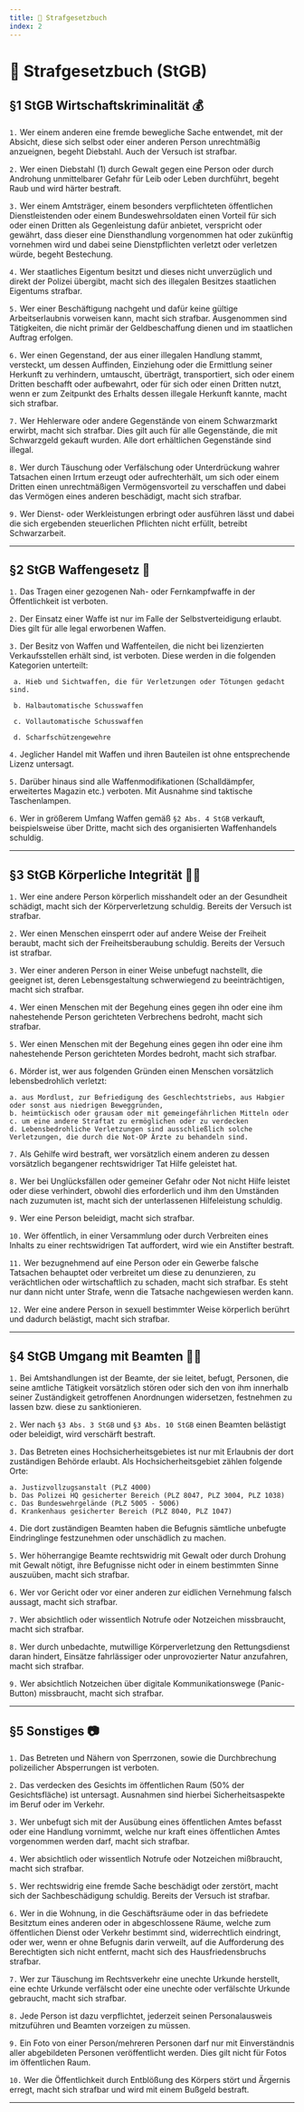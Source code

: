 ```yaml
---
title: 📕 Strafgesetzbuch
index: 2
---
```


# 📕 Strafgesetzbuch (StGB)

## §1 StGB Wirtschaftskriminalität 💰

`1.` Wer einem anderen eine fremde bewegliche Sache entwendet, mit der Absicht, diese sich selbst oder einer anderen Person unrechtmäßig anzueignen, begeht Diebstahl. Auch der Versuch ist strafbar.

`2.` Wer einen Diebstahl (1) durch Gewalt gegen eine Person oder durch Androhung unmittelbarer Gefahr für Leib oder Leben durchführt, begeht Raub und wird härter bestraft.

`3.` Wer einem Amtsträger, einem besonders verpflichteten öffentlichen Dienstleistenden oder einem Bundeswehrsoldaten einen Vorteil für sich oder einen Dritten als Gegenleistung dafür anbietet, verspricht oder gewährt, dass dieser eine Diensthandlung vorgenommen hat oder zukünftig vornehmen wird und dabei seine Dienstpflichten verletzt oder verletzen würde, begeht Bestechung.

`4.` Wer staatliches Eigentum besitzt und dieses nicht unverzüglich und direkt der Polizei übergibt, macht sich des illegalen Besitzes staatlichen Eigentums strafbar.

`5.` Wer einer Beschäftigung nachgeht und dafür keine gültige Arbeitserlaubnis vorweisen kann, macht sich strafbar. Ausgenommen sind Tätigkeiten, die nicht primär der Geldbeschaffung dienen und im staatlichen Auftrag erfolgen.

`6.` Wer einen Gegenstand, der aus einer illegalen Handlung stammt, versteckt, um dessen Auffinden, Einziehung oder die Ermittlung seiner Herkunft zu verhindern, umtauscht, überträgt, transportiert, sich oder einem Dritten beschafft oder aufbewahrt, oder für sich oder einen Dritten nutzt, wenn er zum Zeitpunkt des Erhalts dessen illegale Herkunft kannte, macht sich strafbar.

`7.` Wer Hehlerware oder andere Gegenstände von einem Schwarzmarkt erwirbt, macht sich strafbar. Dies gilt auch für alle Gegenstände, die mit Schwarzgeld gekauft wurden. Alle dort erhältlichen Gegenstände sind illegal.

`8.` Wer durch Täuschung oder Verfälschung oder Unterdrückung wahrer Tatsachen einen Irrtum erzeugt oder aufrechterhält, um sich oder einem Dritten einen unrechtmäßigen Vermögensvorteil zu verschaffen und dabei das Vermögen eines anderen beschädigt, macht sich strafbar.

`9.` Wer Dienst- oder Werkleistungen erbringt oder ausführen lässt und dabei die sich ergebenden steuerlichen Pflichten nicht erfüllt, betreibt Schwarzarbeit.

---

## §2 StGB Waffengesetz 🔫

`1.` Das Tragen einer gezogenen Nah- oder Fernkampfwaffe in der Öffentlichkeit ist verboten.

`2.` Der Einsatz einer Waffe ist nur im Falle der Selbstverteidigung erlaubt. Dies gilt für alle legal erworbenen Waffen.

`3.` Der Besitz von Waffen und Waffenteilen, die nicht bei lizenzierten Verkaufsstellen erhält sind, ist verboten. Diese werden in die folgenden Kategorien unterteilt:

     a. Hieb und Sichtwaffen, die für Verletzungen oder Tötungen gedacht sind.

     b. Halbautomatische Schusswaffen

     c. Vollautomatische Schusswaffen

     d. Scharfschützengewehre

`4.` Jeglicher Handel mit Waffen und ihren Bauteilen ist ohne entsprechende Lizenz untersagt.

`5.` Darüber hinaus sind alle Waffenmodifikationen (Schalldämpfer, erweitertes Magazin etc.) verboten. Mit Ausnahme sind taktische Taschenlampen.

`6.` Wer in größerem Umfang Waffen gemäß `§2 Abs. 4 StGB` verkauft, beispielsweise über Dritte, macht sich des organisierten Waffenhandels schuldig.

---

## §3 StGB Körperliche Integrität 🤷‍♂️

`1.` Wer eine andere Person körperlich misshandelt oder an der Gesundheit schädigt, macht sich der Körperverletzung schuldig. Bereits der Versuch ist strafbar.

`2.` Wer einen Menschen einsperrt oder auf andere Weise der Freiheit beraubt, macht sich der Freiheitsberaubung schuldig. Bereits der Versuch ist strafbar.

`3.` Wer einer anderen Person in einer Weise unbefugt nachstellt, die geeignet ist, deren Lebensgestaltung schwerwiegend zu beeinträchtigen, macht sich strafbar.

`4.` Wer einen Menschen mit der Begehung eines gegen ihn oder eine ihm nahestehende Person gerichteten Verbrechens bedroht, macht sich strafbar.

`5.` Wer einen Menschen mit der Begehung eines gegen ihn oder eine ihm nahestehende Person gerichteten Mordes bedroht, macht sich strafbar.

`6.` Mörder ist, wer aus folgenden Gründen einen Menschen vorsätzlich lebensbedrohlich verletzt:

    a. aus Mordlust, zur Befriedigung des Geschlechtstriebs, aus Habgier oder sonst aus niedrigen Beweggründen,
    b. heimtückisch oder grausam oder mit gemeingefährlichen Mitteln oder
    c. um eine andere Straftat zu ermöglichen oder zu verdecken
    d. Lebensbedrohliche Verletzungen sind ausschließlich solche Verletzungen, die durch die Not-OP Ärzte zu behandeln sind.

`7.` Als Gehilfe wird bestraft, wer vorsätzlich einem anderen zu dessen vorsätzlich begangener rechtswidriger Tat Hilfe geleistet hat.

`8.` Wer bei Unglücksfällen oder gemeiner Gefahr oder Not nicht Hilfe leistet oder diese verhindert, obwohl dies erforderlich und ihm den Umständen nach zuzumuten ist, macht sich der unterlassenen Hilfeleistung schuldig.

`9.` Wer eine Person beleidigt, macht sich strafbar.

`10.` Wer öffentlich, in einer Versammlung oder durch Verbreiten eines Inhalts zu einer rechtswidrigen Tat auffordert, wird wie ein Anstifter bestraft.

`11.` Wer bezugnehmend auf eine Person oder ein Gewerbe falsche Tatsachen behauptet oder verbreitet um diese zu denunzieren, zu verächtlichen oder wirtschaftlich zu schaden, macht sich strafbar. Es steht nur dann nicht unter Strafe, wenn die Tatsache nachgewiesen werden kann.

`12.` Wer eine andere Person in sexuell bestimmter Weise körperlich berührt und dadurch belästigt, macht sich strafbar.

---

## §4 StGB Umgang mit Beamten 👮‍♂️

`1.` Bei Amtshandlungen ist der Beamte, der sie leitet, befugt, Personen, die seine amtliche Tätigkeit vorsätzlich stören oder sich den von ihm innerhalb seiner Zuständigkeit getroffenen Anordnungen widersetzen, festnehmen zu lassen bzw. diese zu sanktionieren.

`2.` Wer nach `§3 Abs. 3 StGB` und `§3 Abs. 10 StGB` einen Beamten belästigt oder beleidigt, wird verschärft bestraft.

`3.` Das Betreten eines Hochsicherheitsgebietes ist nur mit Erlaubnis der dort zuständigen Behörde erlaubt. Als Hochsicherheitsgebiet zählen folgende Orte:

    a. Justizvollzugsanstalt (PLZ 4000)
    b. Das Polizei HQ gesicherter Bereich (PLZ 8047, PLZ 3004, PLZ 1038)
    c. Das Bundeswehrgelände (PLZ 5005 - 5006)
    d. Krankenhaus gesicherter Bereich (PLZ 8040, PLZ 1047)

`4.` Die dort zuständigen Beamten haben die Befugnis sämtliche unbefugte Eindringlinge festzunehmen oder unschädlich zu machen.
   
`5.` Wer höherrangige Beamte rechtswidrig mit Gewalt oder durch Drohung mit Gewalt nötigt, ihre Befugnisse nicht oder in einem bestimmten Sinne auszuüben, macht sich strafbar.
   
`6.` Wer vor Gericht oder vor einer anderen zur eidlichen Vernehmung falsch aussagt, macht sich strafbar.
   
`7.` Wer absichtlich oder wissentlich Notrufe oder Notzeichen missbraucht, macht sich strafbar.
    
`8.` Wer durch unbedachte, mutwillige Körperverletzung den Rettungsdienst daran hindert, Einsätze fahrlässiger oder unprovozierter Natur anzufahren, macht sich strafbar.
    
`9.` Wer absichtlich Notzeichen über digitale Kommunikationswege (Panic-Button) missbraucht, macht sich strafbar.

---

## §5 Sonstiges 📷

`1.` Das Betreten und Nähern von Sperrzonen, sowie die Durchbrechung polizeilicher Absperrungen ist verboten. 

`2.` Das verdecken des Gesichts im öffentlichen Raum (50% der Gesichtsfläche) ist untersagt. Ausnahmen sind hierbei Sicherheitsaspekte im Beruf oder im Verkehr.

`3.` Wer unbefugt sich mit der Ausübung eines öffentlichen Amtes befasst oder eine Handlung vornimmt, welche nur kraft eines öffentlichen Amtes vorgenommen werden darf, macht sich strafbar.

`4.` Wer absichtlich oder wissentlich Notrufe oder Notzeichen mißbraucht, macht sich strafbar.

`5.` Wer rechtswidrig eine fremde Sache beschädigt oder zerstört, macht sich der Sachbeschädigung schuldig. Bereits der Versuch ist strafbar.

`6.` Wer in die Wohnung, in die Geschäftsräume oder in das befriedete Besitztum eines anderen oder in abgeschlossene Räume, welche zum öffentlichen Dienst oder Verkehr bestimmt sind, widerrechtlich eindringt, oder wer, wenn er ohne Befugnis darin verweilt, auf die Aufforderung des Berechtigten sich nicht entfernt, macht sich des Hausfriedensbruchs strafbar.

`7.` Wer zur Täuschung im Rechtsverkehr eine unechte Urkunde herstellt, eine echte Urkunde verfälscht oder eine unechte oder verfälschte Urkunde gebraucht, macht sich strafbar.

`8.` Jede Person ist dazu verpflichtet, jederzeit seinen Personalausweis mitzuführen und Beamten vorzeigen zu müssen.

`9.` Ein Foto von einer Person/mehreren Personen darf nur mit Einverständnis aller abgebildeten Personen veröffentlicht werden. Dies gilt nicht für Fotos im öffentlichen Raum.

`10.` Wer die Öffentlichkeit durch Entblößung des Körpers stört und Ärgernis erregt, macht sich strafbar und wird mit einem Bußgeld bestraft.

---

